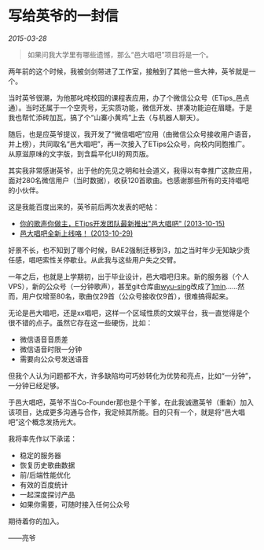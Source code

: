 # 写给英爷的一封信

*2015-03-28*

> 如果问我大学里有哪些遗憾，那么“邑大唱吧”项目将是一个。

两年前的这个时候，我被剑剑带进了工作室，接触到了其他一些大神，英爷就是一个。

当时英爷很潮，为他那叱咤校园的课程表应用，办了个微信公众号（ETips_邑点通）。当时还属于一个空壳号，无实质功能，微信开发、拼凑功能迫在眉睫。于是我也帮忙添砖加瓦，搞了个“山寨小黄鸡”上去（与机器人聊天）。

随后，也是应英爷提议，我开发了“微信唱吧”应用（由微信公众号接收用户语音，并上榜），共同取名“邑大唱吧”，再一次接入了ETips公众号，向校内同胞推广。从原滋原味的文字版，到含扁平化UI的网页版。

其实我非常感谢英爷，出于他的先见之明和社会道义，我得以有幸推广这款应用，面对280名微信用户（当时数据），收获120首歌曲。也感谢那些所有的支持唱吧的小伙伴。

这是我能百度出来的，英爷前后两次发表的吧帖：

- [你的歌声你做主，ETips开发团队最新推出"邑大唱吧" (2013-10-15)](http://tieba.baidu.com/p/2651048791)
- [邑大唱吧全新上线咯！ (2013-10-29)](http://tieba.baidu.com/p/2676405006)

好景不长，也不知到了哪个时候，BAE2强制迁移到3，加之当时年少无知缺少责任感，唱吧索性关停歇业。从此我与这些用户失之交臂。

一年之后，也就是上学期初，出于毕业设计，邑大唱吧归来。新的服务器（个人VPS），新的公众号（一分钟歌声），甚至git仓库由[wyu-sing](https://github.com/fritx/wyu-sing)改成了[1min](https://github.com/fritx/1min)……然而，用户仅增至80名，歌曲仅29首（公众号接收仅9首），很难搞得起来。

无论是邑大唱吧，还是xx唱吧，这样一个区域性质的文娱平台，我一直觉得是个很不错的点子。虽然它存在这一些硬伤，比如：

- 微信语音音质差
- 微信语音时限一分钟
- 需要向公众号发送语音

但我个人认为问题都不大，许多缺陷均可巧妙转化为优势和亮点，比如“一分钟”，一分钟已经足够。

于邑大唱吧，英爷不当Co-Founder那也是个干爹，在此我诚邀英爷（重新）加入该项目，达成更多沟通与合作，我定倾其所能。目的只有一个，就是将“邑大唱吧”这个概念发扬光大。

我将率先作以下承诺：

- 稳定的服务器
- 恢复历史歌曲数据
- 前/后端性能优化
- 有效的百度统计
- 一起深度探讨产品
- 如果你需要，可随时接入任何公众号

期待着你的加入。

——亮爷
